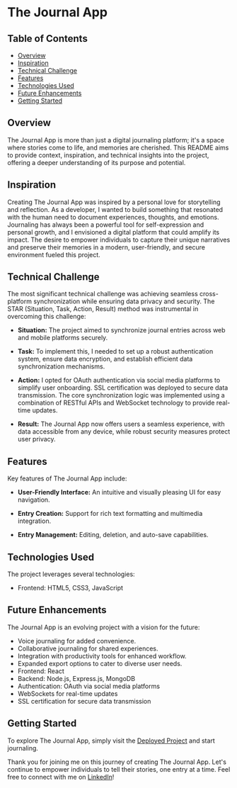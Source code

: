 # The Journal App

## Table of Contents
- [Overview](#overview)
- [Inspiration](#inspiration)
- [Technical Challenge](#technical-challenge)
- [Features](#features)
- [Technologies Used](#technologies-used)
- [Future Enhancements](#future-enhancements)
- [Getting Started](#getting-started)

## Overview

The Journal App is more than just a digital journaling platform; it's a space where stories come to life, and memories are cherished. This README aims to provide context, inspiration, and technical insights into the project, offering a deeper understanding of its purpose and potential.

## Inspiration

Creating The Journal App was inspired by a personal love for storytelling and reflection. As a developer, I wanted to build something that resonated with the human need to document experiences, thoughts, and emotions. Journaling has always been a powerful tool for self-expression and personal growth, and I envisioned a digital platform that could amplify its impact. The desire to empower individuals to capture their unique narratives and preserve their memories in a modern, user-friendly, and secure environment fueled this project.

## Technical Challenge

The most significant technical challenge was achieving seamless cross-platform synchronization while ensuring data privacy and security. The STAR (Situation, Task, Action, Result) method was instrumental in overcoming this challenge:

- **Situation:** The project aimed to synchronize journal entries across web and mobile platforms securely.

- **Task:** To implement this, I needed to set up a robust authentication system, ensure data encryption, and establish efficient data synchronization mechanisms.

- **Action:** I opted for OAuth authentication via social media platforms to simplify user onboarding. SSL certification was deployed to secure data transmission. The core synchronization logic was implemented using a combination of RESTful APIs and WebSocket technology to provide real-time updates.

- **Result:** The Journal App now offers users a seamless experience, with data accessible from any device, while robust security measures protect user privacy.

## Features

Key features of The Journal App include:

- **User-Friendly Interface:** An intuitive and visually pleasing UI for easy navigation.

- **Entry Creation:** Support for rich text formatting and multimedia integration.

- **Entry Management:** Editing, deletion, and auto-save capabilities.

## Technologies Used

The project leverages several technologies:

- Frontend: HTML5, CSS3, JavaScript

## Future Enhancements

The Journal App is an evolving project with a vision for the future:

- Voice journaling for added convenience.
- Collaborative journaling for shared experiences.
- Integration with productivity tools for enhanced workflow.
- Expanded export options to cater to diverse user needs.
- Frontend: React
- Backend: Node.js, Express.js, MongoDB
- Authentication: OAuth via social media platforms
- WebSockets for real-time updates
- SSL certification for secure data transmission

## Getting Started

To explore The Journal App, simply visit the [Deployed Project](https://penielgreatjournal.vercel.com) and start journaling.


Thank you for joining me on this journey of creating The Journal App. Let's continue to empower individuals to tell their stories, one entry at a time. Feel free to connect with me on [LinkedIn](https://www.linkedin.com/in/peniel-pam-b66209258/)!
